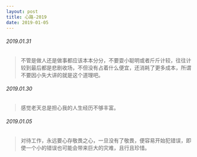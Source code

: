 ```yaml
---
layout: post
title: 心路-2019
date: 2019-01-05
---
```


###### 2019.01.31

> 不管是做人还是做事都应该本本分分，不要耍小聪明或者斤斤计较，往往计较到最后都是悲剧收场，不但没有占着什么便宜，还消耗了更多成本，所谓不要因小失大讲的就是这个道理吧。

###### 2019.01.30

> 感觉老天总是担心我的人生经历不够丰富。

###### 2019.01.05

> 对待工作，永远要心存敬畏之心，一旦没有了敬畏，便容易开始犯错误，即使一个小的错误也可能会带来巨大的灾难，且行且珍惜。

